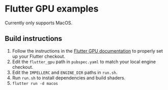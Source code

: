 # Flutter GPU examples

Currently only supports MacOS.

## Build instructions

1. Follow the instructions in the [Flutter GPU documentation](https://github.com/flutter/flutter/blob/master/docs/engine/impeller/Flutter-GPU.md) to properly set up your Flutter checkout.
2. Edit the `flutter_gpu` path in `pubspec.yaml` to match your local engine checkout.
3. Edit the `IMPELLERC` and `ENGINE_DIR` paths in `run.sh`.
4. Run `run.sh` to install dependencies and build shaders.
5. `flutter run -d macos`
